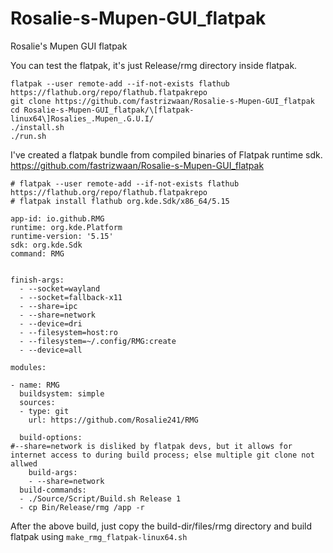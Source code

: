 # Rosalie-s-Mupen-GUI_flatpak
Rosalie's Mupen GUI flatpak

You can test the flatpak, it's just Release/rmg directory inside flatpak.
```
flatpak --user remote-add --if-not-exists flathub https://flathub.org/repo/flathub.flatpakrepo
git clone https://github.com/fastrizwaan/Rosalie-s-Mupen-GUI_flatpak
cd Rosalie-s-Mupen-GUI_flatpak/\[flatpak-linux64\]Rosalies_.Mupen_.G.U.I/
./install.sh
./run.sh
```

I've created a flatpak bundle from compiled binaries of Flatpak runtime sdk.
https://github.com/fastrizwaan/Rosalie-s-Mupen-GUI_flatpak

```
# flatpak --user remote-add --if-not-exists flathub https://flathub.org/repo/flathub.flatpakrepo
# flatpak install flathub org.kde.Sdk/x86_64/5.15

app-id: io.github.RMG
runtime: org.kde.Platform
runtime-version: '5.15'
sdk: org.kde.Sdk
command: RMG


finish-args:
  - --socket=wayland
  - --socket=fallback-x11
  - --share=ipc
  - --share=network
  - --device=dri
  - --filesystem=host:ro
  - --filesystem=~/.config/RMG:create
  - --device=all

modules:
 
- name: RMG
  buildsystem: simple
  sources:
  - type: git
    url: https://github.com/Rosalie241/RMG
    
  build-options:
#--share=network is disliked by flatpak devs, but it allows for internet access to during build process; else multiple git clone not allwed
    build-args:
    - --share=network
  build-commands:
  - ./Source/Script/Build.sh Release 1
  - cp Bin/Release/rmg /app -r
```
After the above build, just copy the build-dir/files/rmg directory and build flatpak using `make_rmg_flatpak-linux64.sh`
